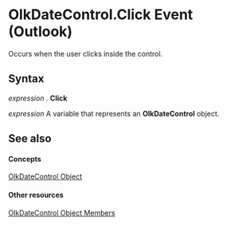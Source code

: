 
# OlkDateControl.Click Event (Outlook)

Occurs when the user clicks inside the control.


## Syntax

 _expression_ . **Click**

 _expression_ A variable that represents an **OlkDateControl** object.


## See also


#### Concepts


[OlkDateControl Object](bd0c6bbe-c348-c748-41fe-0cf7ecebcc1e.md)
#### Other resources


[OlkDateControl Object Members](6bc09aee-2f4e-5042-a653-52c0c09068c5.md)
